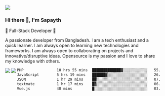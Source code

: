 <!-- **sapayth/sapayth** is a ✨ _special_ ✨ repository because its `README.md` (this file) appears on your GitHub profile.

Here are some ideas to get you started:

- 🔭 I’m currently working on ...
- 🌱 I’m currently learning ...
- 👯 I’m looking to collaborate on ...
- 🤔 I’m looking for help with ...
- 💬 Ask me about ...
- 📫 How to reach me: ...
- 😄 Pronouns: ...
- ⚡ Fun fact: ...
-->
![](https://user-images.githubusercontent.com/74038190/226190894-18e959ba-d458-4a94-ac44-790190f2a947.gif)
### Hi there 👋, I'm Sapayth

🚀 Full-Stack Developer 🚀

A passionate developer from Bangladesh. I am a tech enthusiast and a quick learner. I am always open to learning new technologies and frameworks. I am always open to collaborating on projects and innovative/disruptive ideas. Opensource is my passion and I love to share my knowledge with others.

<div>
<a href="https://github.com/sapayth/github-readme-stats">
  <img align="left" src="https://github-readme-stats.vercel.app/api?username=sapayth&show_icons=true&count_private=true" />
</a>
<a href="https://github.com/sapayth/github-readme-stats">
  <img align="left" src="https://github-readme-stats.vercel.app/api/top-langs/?username=sapayth" />
</a>
</div>
<!--START_SECTION:waka-->

```txt
PHP               10 hrs 55 mins  █████████████▓░░░░░░░░░░░   55.22 %
JavaScript        5 hrs 19 mins   ██████▓░░░░░░░░░░░░░░░░░░   26.96 %
JSON              1 hr 29 mins    ██░░░░░░░░░░░░░░░░░░░░░░░   07.55 %
textmate          1 hr 17 mins    █▓░░░░░░░░░░░░░░░░░░░░░░░   06.54 %
Vue.js            40 mins         █░░░░░░░░░░░░░░░░░░░░░░░░   03.37 %
```

<!--END_SECTION:waka-->
